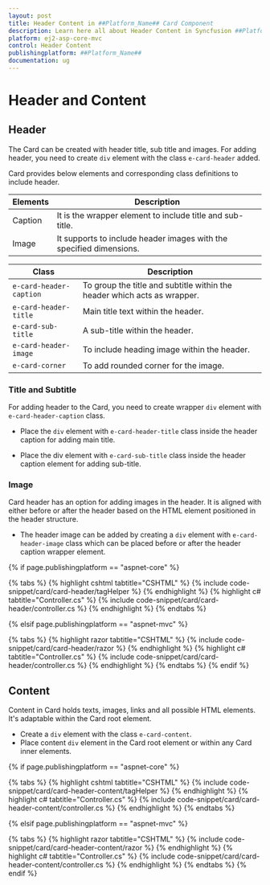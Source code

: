 ```yaml
---
layout: post
title: Header Content in ##Platform_Name## Card Component
description: Learn here all about Header Content in Syncfusion ##Platform_Name## Card component of Syncfusion Essential JS 2 and more.
platform: ej2-asp-core-mvc
control: Header Content
publishingplatform: ##Platform_Name##
documentation: ug
---
```



# Header and Content

## Header

The Card can be created with header title, sub title and images. For adding header, you need to create `div` element with the class `e-card-header` added.

Card provides below elements and corresponding class definitions to include header.

Elements   | Description
------------ | -------------
Caption | It is the wrapper element to include title and sub-title.
Image | It supports to include header images with the specified dimensions.

Class   | Description
------------ | -------------
`e-card-header-caption` | To group the title and subtitle within the header which acts as wrapper.
`e-card-header-title` |  Main title text within the header.
`e-card-sub-title` | A sub-title within the header.
`e-card-header-image` | To include heading image within the header.
`e-card-corner` | To add rounded corner for the image.

### Title and Subtitle

For adding header to the Card, you need to create wrapper `div` element with `e-card-header-caption` class.

* Place the `div` element with `e-card-header-title` class inside the header caption for adding main title.

* Place the div element with `e-card-sub-title` class inside the header caption element for adding sub-title.

### Image

Card header has an option for adding images in the header. It is aligned with either before or after the header based on the HTML element positioned in the header structure.

* The header image can be added by creating a `div` element with `e-card-header-image` class which can be placed before or after the header caption wrapper element.

{% if page.publishingplatform == "aspnet-core" %}

{% tabs %}
{% highlight cshtml tabtitle="CSHTML" %}
{% include code-snippet/card/card-header/tagHelper %}
{% endhighlight %}
{% highlight c# tabtitle="Controller.cs" %}
{% include code-snippet/card/card-header/controller.cs %}
{% endhighlight %}
{% endtabs %}

{% elsif page.publishingplatform == "aspnet-mvc" %}

{% tabs %}
{% highlight razor tabtitle="CSHTML" %}
{% include code-snippet/card/card-header/razor %}
{% endhighlight %}
{% highlight c# tabtitle="Controller.cs" %}
{% include code-snippet/card/card-header/controller.cs %}
{% endhighlight %}
{% endtabs %}
{% endif %}



## Content

Content in Card holds texts, images, links and all possible HTML elements. It's adaptable within the Card root element.

* Create a `div` element with the class `e-card-content`.
* Place content `div` element in the Card root element or within any Card inner elements.

{% if page.publishingplatform == "aspnet-core" %}

{% tabs %}
{% highlight cshtml tabtitle="CSHTML" %}
{% include code-snippet/card/card-header-content/tagHelper %}
{% endhighlight %}
{% highlight c# tabtitle="Controller.cs" %}
{% include code-snippet/card/card-header-content/controller.cs %}
{% endhighlight %}
{% endtabs %}

{% elsif page.publishingplatform == "aspnet-mvc" %}

{% tabs %}
{% highlight razor tabtitle="CSHTML" %}
{% include code-snippet/card/card-header-content/razor %}
{% endhighlight %}
{% highlight c# tabtitle="Controller.cs" %}
{% include code-snippet/card/card-header-content/controller.cs %}
{% endhighlight %}
{% endtabs %}
{% endif %}

